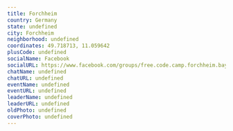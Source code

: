 ```yaml
---
title: Forchheim
country: Germany
state: undefined
city: Forchheim
neighborhood: undefined
coordinates: 49.718713, 11.059642
plusCode: undefined
socialName: Facebook
socialURL: https://www.facebook.com/groups/free.code.camp.forchheim.bayern
chatName: undefined
chatURL: undefined
eventName: undefined
eventURL: undefined
leaderName: undefined
leaderURL: undefined
oldPhoto: undefined
coverPhoto: undefined
---
```

